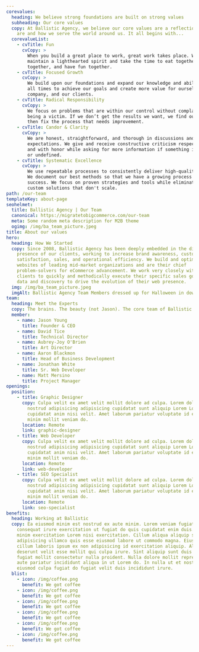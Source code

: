 ```yaml
---
corevalues:
  heading: We believe strong foundations are built on strong values
  subheading: Our core values
  copy: At Ballistic Agency, we believe our core values are a reflection of who we
    are and how we serve the world around us. It all begins with...
  corevalueList:
    - cvTitle: Fun
      cvCopy: >
        When you build a great place to work, great work takes place. We
        maintain a lighthearted spirit and take the time to eat together, drink
        together, and have fun together.
    - cvTitle: Focused Growth
      cvCopy: >
        We build upon our foundations and expand our knowledge and abilities at
        all times to achieve our goals and create more value for ourselves, the
        company, and our clients.
    - cvTitle: Radical Responsibility
      cvCopy: >
        We focus on problems that are within our control without complaining or
        being a victim. If we don’t get the results we want, we find out why and
        then fix the process that needs improvement.
    - cvTitle: Candor & Clarity
      cvCopy: >
        We are honest, straightforward, and thorough in discussions and
        expectations. We give and receive constructive criticism respectfully
        and with honor while asking for more information if something is unclear
        or undefined.
    - cvTitle: Systematic Excellence
      cvCopy: >
        We use repeatable processes to consistently deliver high-quality work.
        We document our best methods so that we have a growing process for
        success. We focus on proven strategies and tools while eliminating
        custom solutions that don't scale.
path: /our-team
templateKey: about-page
seohelmet:
  title: Ballistic Agency | Our Team
  canonical: https://migratetobigcommerce.com/our-team
  meta: Some random meta description for M2B theme
  ogimg: /img/ba_team_picture.jpeg
title: About our values
hero:
  heading: How We Started
  copy: Since 2008, Ballistic Agency has been deeply embedded in the digital
    presence of our clients, working to increase brand awareness, customer
    satisfaction, sales, and operational efficiency. We build and optimize the
    websites of leading mid-market organizations and are their chief
    problem-solvers for eCommerce advancement. We work very closely with our
    clients to quickly and methodically execute their specific sales goals using
    data and discovery to drive the evolution of their web presence.
  img: /img/ba_team_picture.jpeg
  imgAlt: Ballistic Agency Team Members dressed up for Halloween in downtown Opelika
team:
  heading: Meet the Experts
  copy: The brains. The beauty (not Jason). The core team of Ballistic Agency.
  member:
    - name: Jason Young
      title: Founder & CEO
    - name: David Tice
      title: Technical Director
    - name: Aubrey-Joy O'Brien
      title: Art Director
    - name: Aaron Blackmon
      title: Head of Business Development
    - name: Jonathan White
      title: Sr. Web Developer
    - name: Matt Mersino
      title: Project Manager
openings:
  position:
    - title: Graphic Designer
      copy: Culpa velit ex amet velit mollit dolore ad culpa. Lorem dolore duis
        nostrud adipisicing adipisicing cupidatat sunt aliquip Lorem Lorem
        cupidatat anim nisi velit. Amet laborum pariatur voluptate id elit minim
        minim mollit veniam do.
      location: Remote
      link: graphic-designer
    - title: Web Developer
      copy: Culpa velit ex amet velit mollit dolore ad culpa. Lorem dolore duis
        nostrud adipisicing adipisicing cupidatat sunt aliquip Lorem Lorem
        cupidatat anim nisi velit. Amet laborum pariatur voluptate id elit minim
        minim mollit veniam do.
      location: Remote
      link: web-developer
    - title: SEO Specialist
      copy: Culpa velit ex amet velit mollit dolore ad culpa. Lorem dolore duis
        nostrud adipisicing adipisicing cupidatat sunt aliquip Lorem Lorem
        cupidatat anim nisi velit. Amet laborum pariatur voluptate id elit minim
        minim mollit veniam do.
      location: Remote
      link: seo-specialist
benefits:
  heading: Working at Ballistic
  copy: Ea eiusmod minim est nostrud ex aute minim. Lorem veniam fugiat aliqua
    consequat irure exercitation ut fugiat do quis cupidatat enim duis. Commodo
    minim exercitation Lorem nisi exercitation. Cillum aliqua aliquip sint
    adipisicing ullamco quis esse eiusmod labore ut commodo magna. Eiusmod anim
    cillum laboris ipsum ex non adipisicing id exercitation aliquip. Aliquip
    deserunt velit esse mollit qui culpa irure. Sint aliquip sunt duis occaecat
    fugiat mollit consectetur nulla proident. Nulla dolore mollit reprehenderit
    aute pariatur incididunt aliqua in ut Lorem do. In nulla ut et nostrud
    eiusmod culpa fugiat do fugiat velit duis incididunt irure.
  blist:
    - icon: /img/coffee.png
      benefit: We got coffee
    - icon: /img/coffee.png
      benefit: We got coffee
    - icon: /img/coffee.png
      benefit: We got coffee
    - icon: /img/coffee.png
      benefit: We got coffee
    - icon: /img/coffee.png
      benefit: We got coffee
    - icon: /img/coffee.png
      benefit: We got coffee
---
```

